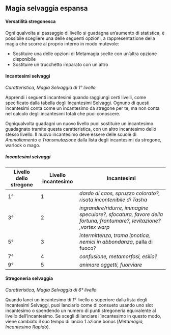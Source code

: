 ## Magia selvaggia espansa

#### Versatilità stregonesca

Ogni qualvolta al passaggio di livello si guadagna un’aumento di statistica, è possibile scegliere una delle seguenti opzioni, a rappresentazione della magia che scorre al proprio interno in modo mutevole:

- Sostituire una delle opzioni di Metamagia scelte con un’altra opzione disponibile
- Sostituire un trucchetto imparato con un altro

#### Incantesimi selvaggi

*Caratteristica, Magia Selvaggia di 1° livello*

Apprendi i seguenti incantesimi quando raggiungi certi livelli, come specificato dalla tabella degli Incantesimi Selvaggi. Ognuno di questi incantesimi conta come un incantesimo da stregone per te, ma non conta nel calcolo degli incantesimi totali che puoi conoscere.

Ogniqualvolta guadagni un nuovo livello puoi sostituire un incantesimo guadagnato tramite questa caratteristica, con un altro incantesimo dello stesso livello. Il nuovo incantesimo deve essere delle scuole di *Ammaliamento* e *Transmutazione* dalla lista degli incantesimi da stregone, warlock o mago.

##### Incantesimi selvaggi

| Livello dello stregone | Livello incantesimo | Incantesimi                                                  |
| ---------------------- | ------------------- | ------------------------------------------------------------ |
| 1°                     | 1                   | *dardo di caos, spruzzo colorato?, risata incontenibile di Tasha* |
| 3°                     | 2                   | *ingrandire/ridurre, immagine speculare?, sfocatura, favore della fortuna, frantumare?, levitazione? ,vortex warp* |
| 5°                     | 3                   | *intermittenza, trama ipnotica, nemici in abbondanza*, palla di fuoco? |
| 7°                     | 4                   | *confusione, metamorfosi, esilio?*                           |
| 9°                     | 5                   | *animare oggetti, fuorviare*                                 |

#### Stregoneria selvaggia

*Caratteristica, Magia Selvaggia di 6° livello*

Quando lanci un incantesimo di 1° livello o superiore dalla lista degli Incantesimi Selvaggi, puoi lanciarlo come di consueto usando uno slot incantesimo o spendendo un numero di punti stregoneria equivalente al livello dell’incantesimo. Se scegli di lanciare l’incantesimo in questo modo, viene cambiato il suo tempo di lancio 1 azione bonus (*Metamagia, Incantesimo Rapido*).